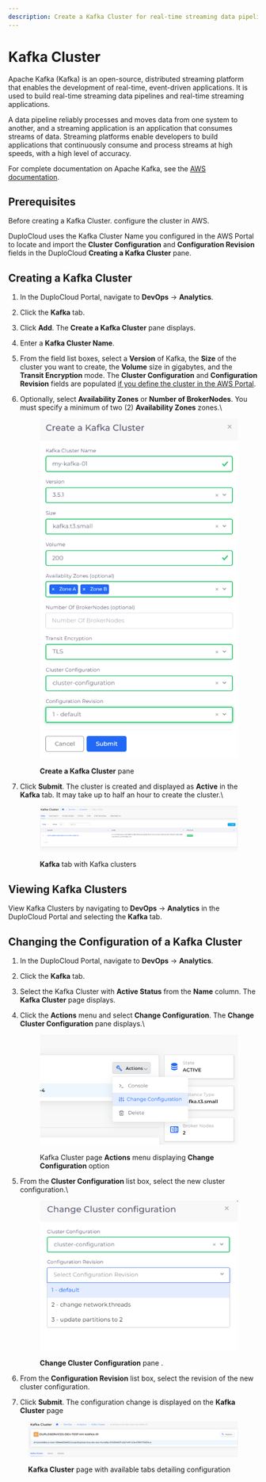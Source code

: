 ```yaml
---
description: Create a Kafka Cluster for real-time streaming data pipelines and apps
---
```


# Kafka Cluster

Apache Kafka (Kafka) is an open-source, distributed streaming platform that enables the development of real-time, event-driven applications. It is used to build real-time streaming data pipelines and real-time streaming applications.&#x20;

A data pipeline reliably processes and moves data from one system to another, and a streaming application is an application that consumes streams of data. Streaming platforms enable developers to build applications that continuously consume and process streams at high speeds, with a high level of accuracy.

For complete documentation on Apache Kafka, see the [AWS documentation](https://docs.aws.amazon.com/msk/latest/developerguide/what-is-msk.html).

## Prerequisites

Before creating a Kafka Cluster. configure the cluster in AWS.&#x20;

DuploCloud uses the Kafka Cluster Name you configured in the AWS Portal to locate and import the **Cluster Configuration** and **Configuration Revision** fields in the DuploCloud **Creating a Kafka Cluster** pane.

## Creating a Kafka Cluster

1. In the DuploCloud Portal, navigate to **DevOps** -> **Analytics**.
2. Click the **Kafka** tab.
3. Click **Add**. The **Create a Kafka Cluster** pane displays.
4. Enter a **Kafka Cluster Name**.
5. From the field list boxes, select a **Version** of Kafka, the **Size** of the cluster you want to create, the **Volume** size in gigabytes, and the **Transit Encryption** mode. The **Cluster Configuration** and **Configuration Revision** fields are populated [if you define the cluster in the AWS Portal](kafka-cluster.md#prerequisites).
6.  Optionally, select **Availability Zones** or **Number of BrokerNodes**. You must specify a minimum of two (2) **Availability Zones** zones.\


    <div align="left">

    <figure><img src="../../.gitbook/assets/kafka_Prereq1 (2).png" alt=""><figcaption><p><strong>Create a Kafka Cluster</strong> pane<br></p></figcaption></figure>

    </div>
7.  Click **Submit**. The cluster is created and displayed as **Active** in the **Kafka** tab. It may take up to half an hour to create the cluster.\


    <div align="left">

    <figure><img src="../../.gitbook/assets/k2.png" alt=""><figcaption><p><strong>Kafka</strong> tab with Kafka clusters<br></p></figcaption></figure>

    </div>

## Viewing Kafka Clusters

View Kafka Clusters by navigating to **DevOps** -> **Analytics** in the DuploCloud Portal and selecting the **Kafka** tab.

## Changing the Configuration of a Kafka Cluster

1. In the DuploCloud Portal, navigate to **DevOps** -> **Analytics**.
2. Click the **Kafka** tab.&#x20;
3. Select the Kafka Cluster with **Active Status** from the **Name** column. The **Kafka Cluster** page displays.&#x20;
4.  Click the **Actions** menu and select **Change Configuration**. The **Change Cluster Configuration** pane displays.\


    <figure><img src="../../.gitbook/assets/kafka_Prereq2.png" alt=""><figcaption><p>Kafka Cluster page <strong>Actions</strong> menu displaying <strong>Change Configuration</strong> option</p></figcaption></figure>


5.  From the **Cluster Configuration** list box, select the new cluster configuration.\


    <figure><img src="../../.gitbook/assets/kafka_Prereq3.png" alt=""><figcaption><p><strong>Change Cluster Configuration</strong> pane .</p></figcaption></figure>


6. From the **Configuration Revision** list box, select the revision of the new cluster configuration.
7. Click **Submit**. The configuration change is displayed on the **Kafka Cluster** page

<figure><img src="../../.gitbook/assets/kafka_Prereq4.png" alt=""><figcaption><p><strong>Kafka Cluster</strong> page with available tabs detailing configuration</p></figcaption></figure>
